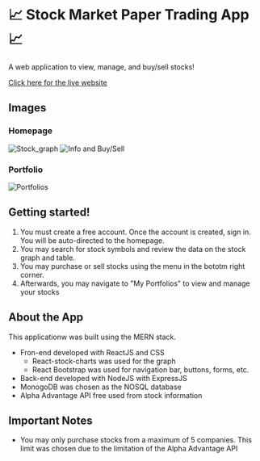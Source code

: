# 📈 Stock Market Paper Trading App 📈

A web application to view, manage, and buy/sell stocks! 

[Click here for the live website](https://paper-trader-oq.herokuapp.com/#/home_page)

## Images
### Homepage
![Stock_graph](https://i.imgur.com/15apyK3.png)
![Info and Buy/Sell](https://i.imgur.com/N6Gzcye.png)
### Portfolio
![Portfolios](https://i.imgur.com/nlcsde6.png)

## Getting started!

1. You must create a free account. Once the account is created, sign in. You will be auto-directed to the homepage.
2. You may search for stock symbols and review the data on the stock graph and table.
3. You may purchase or sell stocks using the menu in the bototm right corner. 
4. Afterwards, you may navigate to "My Portfolios" to view and manage your stocks

## About the App
This applicationw was built using the MERN stack.
  - Fron-end developed with ReactJS and CSS
    - React-stock-charts was used for the graph
    - React Bootstrap was used for navigation bar, buttons, forms, etc. 
  - Back-end developed with NodeJS with ExpressJS
  - MonogoDB was chosen as the NOSQL database
  - Alpha Advantage API free used from stock information
  


## Important Notes
- You may only purchase stocks from a maximum of 5 companies. This limit was chosen due to the limitation of the Alpha Advantage API


